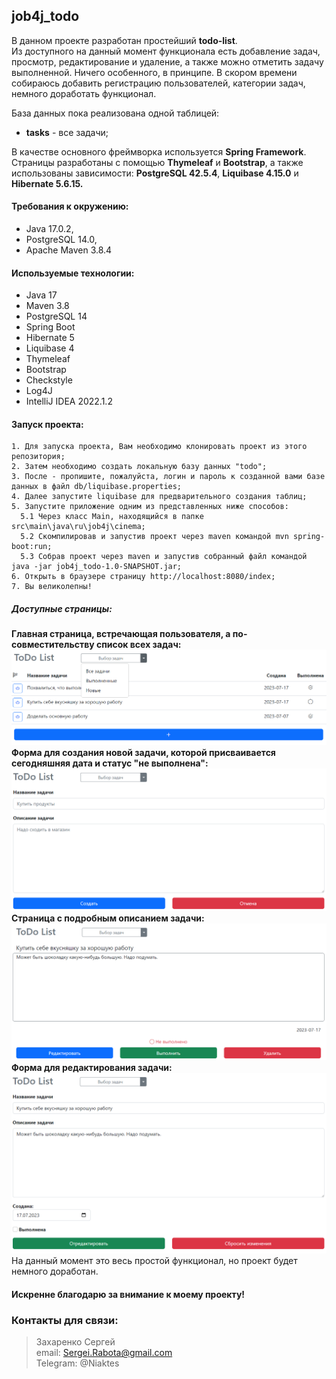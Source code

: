 ## job4j_todo

В данном проекте разработан простейший **todo-list**.<br>
Из доступного на данный момент функционала есть добавление задач, просмотр, редактирование и удаление, а 
также можно отметить задачу выполненной. Ничего особенного, в принципе. В скором времени собираюсь 
добавить регистрацию пользователей, категории задач, немного доработать функционал. 

База данных пока реализована одной таблицей:
* **tasks** - все задачи;

В качестве основного фреймворка используется **Spring Framework**.<br>
Страницы разработаны с помощью **Thymeleaf** и **Bootstrap**, а также использованы зависимости:
**PostgreSQL 42.5.4**, **Liquibase 4.15.0** и **Hibernate 5.6.15.**

#### Требования к окружению: 
* Java 17.0.2, 
* PostgreSQL 14.0, 
* Apache Maven 3.8.4

#### Используемые технологии:
* Java 17
* Maven 3.8
* PostgreSQL 14
* Spring Boot
* Hibernate 5
* Liquibase 4
* Thymeleaf
* Bootstrap
* Checkstyle
* Log4J
* IntelliJ IDEA 2022.1.2

#### Запуск проекта:
```
1. Для запуска проекта, Вам необходимо клонировать проект из этого репозитория;
2. Затем необходимо создать локальную базу данных "todo";
3. После - пропишите, пожалуйста, логин и пароль к созданной вами базе данных в файл db/liquibase.properties;
4. Далее запустите liquibase для предварительного создания таблиц;
5. Запустите приложение одним из представленных ниже способов:
  5.1 Через класс Main, находящийся в папке src\main\java\ru\job4j\cinema;
  5.2 Скомпилировав и запустив проект через maven командой mvn spring-boot:run;
  5.3 Собрав проект через maven и запустив собранный файл командой java -jar job4j_todo-1.0-SNAPSHOT.jar;
6. Открыть в браузере страницу http://localhost:8080/index;
7. Вы великолепны!
```
##### Доступные страницы:
**Главная страница, встречающая пользователя, а по-совместительству список всех задач:**
![Ой, а где картинка? Я вот тут оставлял, точно помню!](img/allTasks.png)
**Форма для создания новой задачи, которой присваивается сегодняшняя дата и статус "не выполнена":**
![Ой, а где картинка? Я вот тут оставлял, точно помню!](img/newTask.png)
**Страница с подробным описанием задачи:**
![Ой, а где картинка? Я вот тут оставлял, точно помню!](img/lookTask.png)
**Форма для редактирования задачи:**
![Ой, а где картинка? Я вот тут оставлял, точно помню!](img/editTask.png)
На данный момент это весь простой функционал, но проект будет немного доработан.

#### Искренне благодарю за внимание к моему проекту!

### Контакты для связи:
> Захаренко Сергей <br>
email: Sergei.Rabota@gmail.com <br>
Telegram: @Niaktes <br>